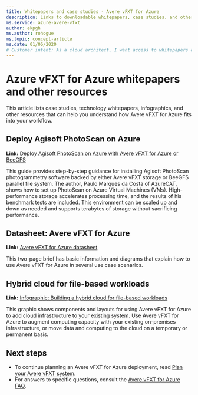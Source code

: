 ```yaml
---
title: Whitepapers and case studies - Avere vFXT for Azure
description: Links to downloadable whitepapers, case studies, and other articles that illustrate Avere vFXT for Azure and how it can be used. 
ms.service: azure-avere-vfxt
author: ekpgh
ms.author: rohogue
ms.topic: concept-article
ms.date: 01/06/2020
# Customer intent: As a cloud architect, I want access to whitepapers and case studies on Avere vFXT for Azure, so that I can evaluate its integration with my existing workflows and determine its effectiveness for file-based workloads in a hybrid cloud environment.
---
```


# Azure vFXT for Azure whitepapers and other resources

This article lists case studies, technology whitepapers, infographics, and other resources that can help you understand how Avere vFXT for Azure fits into your workflow.

## Deploy Agisoft PhotoScan on Azure

**Link:** [Deploy Agisoft PhotoScan on Azure with Avere vFXT for Azure or BeeGFS](https://azure.microsoft.com/mediahandler/files/resourcefiles/deploy-agisoft-photoscan-on-azure-with-azere-vfxt-for-azure-or-beegfs/AgiSoft%20PhotoScan%20on%20Azure%20using%20Avere%20vFXT%20or%20BeeGFS.pdf)

This guide provides step-by-step guidance for installing Agisoft PhotoScan photogrammetry software backed by either Avere vFXT storage or BeeGFS parallel file system. The author, Paulo Marques da Costa of AzureCAT, shows how to set up PhotoScan on Azure Virtual Machines (VMs). High-performance storage accelerates processing time, and the results of his benchmark tests are included. This environment can be scaled up and down as needed and supports terabytes of storage without sacrificing performance.

## Datasheet: Avere vFXT for Azure

**Link:** [Avere vFXT for Azure datasheet](https://azure.microsoft.com/products/storage/avere-vfxt/)

This two-page brief has basic information and diagrams that explain how to use Avere vFXT for Azure in several use case scenarios.

## Hybrid cloud for file-based workloads

**Link:** [Infographic: Building a hybrid cloud for file-based workloads](https://azure.microsoft.com/solutions/hybrid-cloud-app/)

This graphic shows components and layouts for using Avere vFXT for Azure to add cloud infrastructure to your existing system. Use Avere vFXT for Azure to augment computing capacity with your existing on-premises infrastructure, or move data and computing to the cloud on a temporary or permanent basis.

## Next steps

* To continue planning an Avere vFXT for Azure deployment, read [Plan your Avere vFXT system](avere-vfxt-deploy-plan.md).
* For answers to specific questions, consult the [Avere vFXT for Azure FAQ](avere-vfxt-faq.yml).
